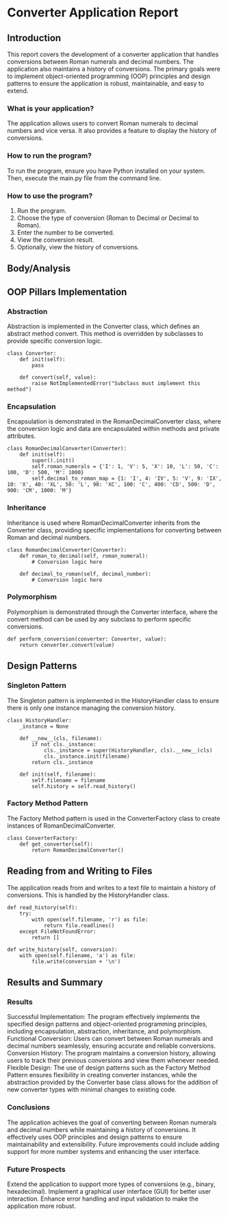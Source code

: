 # Converter Application Report
## Introduction
This report covers the development of a converter application that handles conversions between Roman numerals and decimal numbers. The application also maintains a history of conversions. The primary goals were to implement object-oriented programming (OOP) principles and design patterns to ensure the application is robust, maintainable, and easy to extend.

### What is your application?
The application allows users to convert Roman numerals to decimal numbers and vice versa. It also provides a feature to display the history of conversions.

### How to run the program?
To run the program, ensure you have Python installed on your system. Then, execute the main.py file from the command line.

### How to use the program?
1. Run the program.
2. Choose the type of conversion (Roman to Decimal or Decimal to Roman).
3. Enter the number to be converted.
4. View the conversion result.
5. Optionally, view the history of conversions.

## Body/Analysis

## OOP Pillars Implementation

### Abstraction
Abstraction is implemented in the Converter class, which defines an abstract method convert. This method is overridden by subclasses to provide specific conversion logic.
```
class Converter:
    def init(self):
        pass

    def convert(self, value):
        raise NotImplementedError("Subclass must implement this method")
```

### Encapsulation
Encapsulation is demonstrated in the RomanDecimalConverter class, where the conversion logic and data are encapsulated within methods and private attributes.
```
class RomanDecimalConverter(Converter):
    def init(self):
        super().init()
        self.roman_numerals = {'I': 1, 'V': 5, 'X': 10, 'L': 50, 'C': 100, 'D': 500, 'M': 1000}
        self.decimal_to_roman_map = {1: 'I', 4: 'IV', 5: 'V', 9: 'IX', 10: 'X', 40: 'XL', 50: 'L', 90: 'XC', 100: 'C', 400: 'CD', 500: 'D', 900: 'CM', 1000: 'M'}
```

### Inheritance
Inheritance is used where RomanDecimalConverter inherits from the Converter class, providing specific implementations for converting between Roman and decimal numbers.
```
class RomanDecimalConverter(Converter):
    def roman_to_decimal(self, roman_numeral):
        # Conversion logic here

    def decimal_to_roman(self, decimal_number):
        # Conversion logic here
```

### Polymorphism
Polymorphism is demonstrated through the Converter interface, where the convert method can be used by any subclass to perform specific conversions.
```
def perform_conversion(converter: Converter, value):
    return converter.convert(value)
```

## Design Patterns

### Singleton Pattern
The Singleton pattern is implemented in the HistoryHandler class to ensure there is only one instance managing the conversion history.
```
class HistoryHandler:
    _instance = None

    def __new__(cls, filename):
        if not cls._instance:
            cls._instance = super(HistoryHandler, cls).__new__(cls)
            cls._instance.init(filename)
        return cls._instance

    def init(self, filename):
        self.filename = filename
        self.history = self.read_history()
```

### Factory Method Pattern
The Factory Method pattern is used in the ConverterFactory class to create instances of RomanDecimalConverter.
```
class ConverterFactory:
    def get_converter(self):
        return RomanDecimalConverter()
```

## Reading from and Writing to Files

The application reads from and writes to a text file to maintain a history of conversions. This is handled by the HistoryHandler class.
```
def read_history(self):
    try:
        with open(self.filename, 'r') as file:
            return file.readlines()
    except FileNotFoundError:
        return []

def write_history(self, conversion):
    with open(self.filename, 'a') as file:
        file.write(conversion + '\n')
```

## Results and Summary

### Results
Successful Implementation: The program effectively implements the specified design patterns and object-oriented programming principles, including encapsulation, abstraction, inheritance, and polymorphism.
Functional Conversion: Users can convert between Roman numerals and decimal numbers seamlessly, ensuring accurate and reliable conversions.
Conversion History: The program maintains a conversion history, allowing users to track their previous conversions and view them whenever needed.
Flexible Design: The use of design patterns such as the Factory Method Pattern ensures flexibility in creating converter instances, while the abstraction provided by the Converter base class allows for the addition of new converter types with minimal changes to existing code.

### Conclusions
The application achieves the goal of converting between Roman numerals and decimal numbers while maintaining a history of conversions. It effectively uses OOP principles and design patterns to ensure maintainability and extensibility. Future improvements could include adding support for more number systems and enhancing the user interface.

### Future Prospects
Extend the application to support more types of conversions (e.g., binary, hexadecimal).
Implement a graphical user interface (GUI) for better user interaction.
Enhance error handling and input validation to make the application more robust.